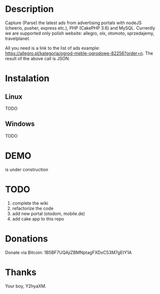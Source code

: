# Description
Capture (Parse) the latest ads from advertising portals with nodeJS (cheerio, pusher, express etc.), PHP (CakePHP 3.6) and MySQL. 
Currently we are supported only polish website: allegro, olx, otomoto, sprzedajemy, travelplanet.

All you need is a link to the list of ads example: https://allegro.pl/kategoria/ogrod-meble-ogrodowe-82256?order=n.
The result of the above call is JSON.

# Instalation 
## Linux
TODO
## Windows
TODO

# DEMO
is under construction

# TODO
1. complete the wiki
2. refactorize the code
3. add new portal (otodom, mobile.de)
4. add cake app to this repo

# Donations

Donate via Bitcoin: 1B5BF7UQAjiZBMNptagFXDxC53M7gEtY1A

# Thanks
Your boy, Y2hyaXM.
